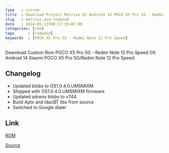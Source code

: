 ```yaml
---
type   : cusrom
title  : Download Project Matrixx OS Android 14 POCO X5 Pro 5G - Redmi Note 12 Pro Speed
slug   : matrixx-a14-redwood
date   : 2024-05-13T09:17:35+07:00
categories: [rom]
tags      : [redwood]
keywords  : [POCO X5 Pro 5G - Redmi Note 12 Pro Speed]
---
```


Download Custom Rom POCO X5 Pro 5G - Redmi Note 12 Pro Speed OS Android 14 Xiaomi POCO X5 Pro 5G/Redmi Note 12 Pro Speed.

## Changelog
- Updated blobs to OS1.0.4.0.UMSMIXM
- Shipped with OS1.0.4.0.UMSMIXM firmware
- Updated adreno blobs to v744
- Build Aptx and ldacBT libs from source
- Switched to Google dialer

## Link
[ROM](https://sourceforge.net/projects/projectmatrixx/files/Android-14/redwood/)

[Source](https://www.projectmatrixx.org/downloads/redwood)


